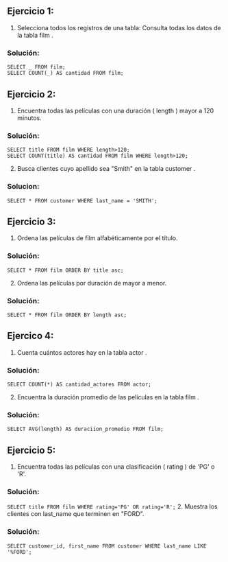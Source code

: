 ## Ejercicio 1:

1. Selecciona todos los registros de una tabla:
   Consulta todas los datos de la tabla film .

### Solución:

`SELECT _ FROM film;` \
`SELECT COUNT(_) AS cantidad FROM film;`

## Ejercicio 2:

1. Encuentra todas las películas con una duración ( length ) mayor a 120 minutos.

### Solución:

`SELECT title FROM film WHERE length>120;` \
`SELECT COUNT(title) AS cantidad FROM film WHERE length>120;`

2. Busca clientes cuyo apellido sea "Smith" en la tabla customer .

### Solucion:

`SELECT * FROM customer WHERE last_name = 'SMITH';`

## Ejercicio 3:

1. Ordena las películas de film alfabéticamente por el título.

### Solución:

`SELECT * FROM film ORDER BY title asc;`

2. Ordena las películas por duración de mayor a menor.

### Solución:

`SELECT * FROM film ORDER BY length asc;`

## Ejercico 4:

1. Cuenta cuántos actores hay en la tabla actor .

### Solución:

`SELECT COUNT(*) AS cantidad_actores FROM actor;`

2. Encuentra la duración promedio de las películas en la tabla film .

### Solución:

`SELECT AVG(length) AS duraciion_promedio FROM film;`

## Ejercicio 5:

1. Encuentra todas las películas con una clasificación ( rating ) de 'PG' o 'R'.

### Solución:

`SELECT title FROM film WHERE rating='PG' OR rating='R';` 2. Muestra los clientes con last_name que terminen en "FORD".

### Solución:

`SELECT customer_id, first_name FROM customer WHERE last_name LIKE '%FORD';`
